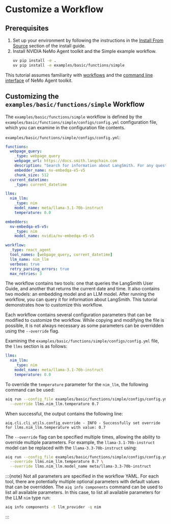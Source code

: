 <!--
SPDX-FileCopyrightText: Copyright (c) 2025, NVIDIA CORPORATION & AFFILIATES. All rights reserved.
SPDX-License-Identifier: Apache-2.0

Licensed under the Apache License, Version 2.0 (the "License");
you may not use this file except in compliance with the License.
You may obtain a copy of the License at

http://www.apache.org/licenses/LICENSE-2.0

Unless required by applicable law or agreed to in writing, software
distributed under the License is distributed on an "AS IS" BASIS,
WITHOUT WARRANTIES OR CONDITIONS OF ANY KIND, either express or implied.
See the License for the specific language governing permissions and
limitations under the License.
-->

# Customize a Workflow

## Prerequisites

1. Set up your environment by following the instructions in the [Install From Source](../quick-start/installing.md#install-from-source) section of the install guide.
1. Install NVIDIA NeMo Agent toolkit and the Simple example workflow.
    ```bash
    uv pip install -e .
    uv pip install -e examples/basic/functions/simple
    ```

This tutorial assumes familiarity with [workflows](../workflows/about/index.md) and the [command line interface](../reference/cli.md) of NeMo Agent toolkit.

## Customizing the `examples/basic/functions/simple` Workflow

The `examples/basic/functions/simple` workflow is defined by the `examples/basic/functions/simple/configs/config.yml` configuration file, which you can examine in the configuration file contents.

`examples/basic/functions/simple/configs/config.yml`:
```yaml
functions:
  webpage_query:
    _type: webpage_query
    webpage_url: https://docs.smith.langchain.com
    description: "Search for information about LangSmith. For any questions about LangSmith, you must use this tool!"
    embedder_name: nv-embedqa-e5-v5
    chunk_size: 512
  current_datetime:
    _type: current_datetime

llms:
  nim_llm:
    _type: nim
    model_name: meta/llama-3.1-70b-instruct
    temperature: 0.0

embedders:
  nv-embedqa-e5-v5:
    _type: nim
    model_name: nvidia/nv-embedqa-e5-v5

workflow:
  _type: react_agent
  tool_names: [webpage_query, current_datetime]
  llm_name: nim_llm
  verbose: true
  retry_parsing_errors: true
  max_retries: 3
```

The workflow contains two tools: one that queries the LangSmith User Guide, and another that returns the current date and time. It also contains two models: an embedding model and an LLM model. After running the workflow, you can query it for information about LangSmith. This tutorial demonstrates how to customize this workflow.

Each workflow contains several configuration parameters that can be modified to customize the workflow. While copying and modifying the file is possible, it is not always necessary as some parameters can be overridden using the `--override` flag.

Examining the `examples/basic/functions/simple/configs/config.yml` file, the `llms` section is as follows:
```yaml
llms:
  nim_llm:
    _type: nim
    model_name: meta/llama-3.1-70b-instruct
    temperature: 0.0
```

To override the `temperature` parameter for the `nim_llm`, the following command can be used:
```bash
aiq run --config_file examples/basic/functions/simple/configs/config.yml --input "What is LangSmith?"  \
  --override llms.nim_llm.temperature 0.7
```

When successful, the output contains the following line:
```
aiq.cli.cli_utils.config_override - INFO - Successfully set override for llms.nim_llm.temperature with value: 0.7
```

The `--override` flag can be specified multiple times, allowing the ability to override multiple parameters. For example, the `llama-3.1-70b-instruct` model can be replaced with the `llama-3.3-70b-instruct` using:
```bash
aiq run --config_file examples/basic/functions/simple/configs/config.yml --input "What is LangSmith?"  \
  --override llms.nim_llm.temperature 0.7 \
  --override llms.nim_llm.model_name meta/llama-3.3-70b-instruct
```

:::{note}
Not all parameters are specified in the workflow YAML. For each tool, there are potentially multiple optional parameters with default values that can be overridden. The `aiq info components` command can be used to list all available parameters. In this case, to list all available parameters for the LLM `nim` type run:
```bash
aiq info components -t llm_provider -q nim
```
:::
